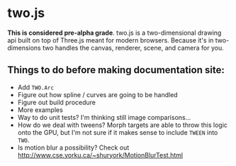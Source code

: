 two.js
======

__This is considered pre-alpha grade__. two.js is a two-dimensional drawing api built on top of Three.js meant for modern browsers. Because it's in two-dimensions two handles the canvas, renderer, scene, and camera for you.

## Things to do before making documentation site:
+ Add `TWO.Arc`
+ Figure out how spline / curves are going to be handled
+ Figure out build procedure
+ More examples
+ Way to do unit tests? I'm thinking still image comparisons...
+ How do we deal with tweens? Morph targets are able to throw this logic onto the GPU, but I'm not sure if it makes sense to include `TWEEN` into `TWO`.
+ Is motion blur a possibility? Check out http://www.cse.yorku.ca/~shuryork/MotionBlurTest.html